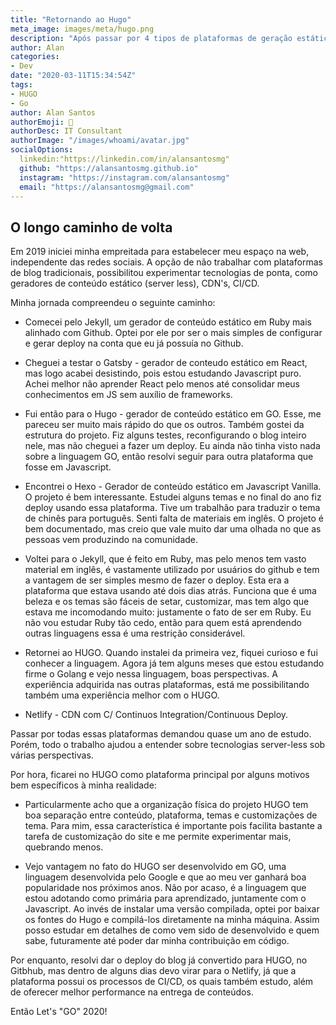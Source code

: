 ```yaml
---
title: "Retornando ao Hugo"
meta_image: images/meta/hugo.png
description: "Após passar por 4 tipos de plataformas de geração estática de conteúdo, voltar ao HUGO parece ser a decisão mais coerente no momento."
author: Alan
categories:
- Dev
date: "2020-03-11T15:34:54Z"
tags:
- HUGO
- Go
author: Alan Santos
authorEmoji: 🤖
authorDesc: IT Consultant
authorImage: "/images/whoami/avatar.jpg"
socialOptions:
  linkedin:"https://linkedin.com/in/alansantosmg"
  github: "https://alansantosmg.github.io"
  instagram: "https://instagram.com/alansantosmg"
  email: "https://alansantosmg@gmail.com"
---
```


## O longo caminho de volta

Em 2019 iniciei minha empreitada para estabelecer meu espaço na web, independente das redes sociais.
A opção de não trabalhar com plataformas de blog tradicionais,  possibilitou experimentar tecnologias de ponta, como geradores de conteúdo estático (server less), CDN's, CI/CD.

Minha jornada compreendeu o seguinte caminho:

* Comecei pelo Jekyll, um gerador de conteúdo estático em Ruby mais alinhado com Github. Optei por ele por ser o mais simples de configurar e gerar deploy na conta que eu já possuía no Github.

* Cheguei a testar o Gatsby - gerador de conteudo estático em React, mas logo acabei desistindo, pois estou estudando Javascript puro. Achei melhor não aprender React pelo menos até consolidar meus conhecimentos em JS sem auxílio de frameworks.

* Fui então para o Hugo - gerador de conteúdo estático em GO. Esse, me pareceu ser muito mais rápido do que os outros. Também gostei da estrutura do projeto. Fiz alguns testes, reconfigurando o blog inteiro nele, mas não cheguei a fazer um deploy. Eu ainda não tinha visto nada sobre a linguagem GO, então resolvi seguir para outra plataforma que fosse em Javascript.

* Encontrei o Hexo - Gerador de conteúdo estático em Javascript Vanilla. O projeto é bem interessante. Estudei alguns temas e no final do ano fiz deploy usando essa plataforma. Tive um trabalhão para traduzir o tema de chinês para português. Senti falta de materiais em inglês. O projeto é bem documentado, mas creio que vale muito dar uma olhada no que as pessoas vem produzindo na comunidade.

* Voltei para o Jekyll, que é feito em Ruby, mas pelo menos tem vasto material em inglês, é vastamente utilizado por usuários do github e tem a vantagem de ser simples mesmo de fazer o deploy. Esta era a plataforma que estava usando até dois dias atrás. Funciona que é uma beleza e os temas são fáceis de setar, customizar, mas tem algo que estava me incomodando muito: justamente o fato de ser em Ruby. Eu não vou estudar Ruby tão cedo, então para quem está aprendendo outras linguagens essa é uma restrição considerável.

* Retornei ao HUGO. Quando instalei da primeira vez, fiquei curioso e fui conhecer a linguagem. Agora já tem alguns meses que estou estudando firme o Golang e vejo nessa linguagem, boas perspectivas. A experiência adquirida nas outras plataformas, está me possibilitando também uma experiência melhor com o HUGO.


* Netlify - CDN com C/ Continuos Integration/Continuous Deploy.

Passar por todas essas plataformas demandou quase um ano de estudo. Porém, todo o trabalho ajudou a entender sobre tecnologias server-less sob várias perspectivas.

Por hora, ficarei no HUGO como plataforma principal por alguns motivos bem específicos à minha realidade:

* Particularmente acho que a organização física do projeto HUGO tem boa separação entre conteúdo, plataforma, temas e customizações de tema. Para mim, essa característica é importante pois facilita bastante a tarefa de customização do site e me permite experimentar mais, quebrando menos.

* Vejo vantagem no fato do HUGO ser desenvolvido em GO, uma linguagem desenvolvida pelo Google e que ao meu ver ganhará boa popularidade nos próximos anos. Não por acaso, é a linguagem que estou adotando como primária para aprendizado, juntamente com o Javascript. Ao invés de instalar uma versão compilada, optei por baixar os fontes do Hugo e compilá-los diretamente na minha máquina. Assim posso estudar em detalhes de como vem sido de desenvolvido e quem sabe, futuramente até poder dar minha contribuição em código.

Por enquanto, resolvi dar o deploy do blog já convertido para HUGO,  no Gitbhub, mas dentro de alguns dias devo virar para o Netlify, já que a plataforma possui os processos de CI/CD, os quais também estudo, além de oferecer melhor performance na entrega de conteúdos.

Então Let's "GO" 2020!
